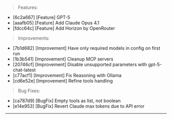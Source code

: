 > Features:
- [6c2a667] [Feature] GPT-5
- [aaafb05] [Feature] Add Claude Opus 4.1
- [fdcc64c] [Feature] Add Horizon by OpenRouter

> Improvements:
- [7b1d682] [Improvement] Have only required models in config on first run
- [1b3b541] [Improvement] Cleanup MCP servers
- [20746cf] [Improvement] Disable unsupported parameters with gpt-5-chat-latest
- [c77acf1] [Improvement] Fix Reasoning with Ollama
- [cd6e52e] [Improvement] Refine tools handling

> Bug Fixes:
- [ca787d9] [BugFix] Empty tools as list, not boolean
- [e14e953] [BugFix] Revert Claude max tokens due to API error


---
